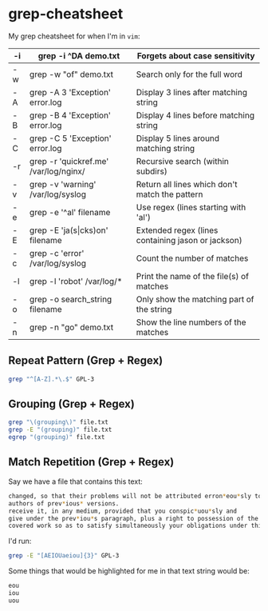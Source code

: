 # grep-cheatsheet

My grep cheatsheet for when I'm in `vim`: 

| -i 	| grep -i ^DA demo.txt                  	| Forgets about case sensitivity                     	|
|----	|---------------------------------------	|----------------------------------------------------	|
| -w 	| grep -w "of" demo.txt                 	| Search only for the full word                      	|
| -A 	| grep -A 3 'Exception' error.log       	| Display 3 lines after matching string              	|
| -B 	| grep -B 4 'Exception' error.log       	| Display 4 lines before matching string             	|
| -C 	| grep -C 5 'Exception' error.log       	| Display 5 lines around matching string             	|
| -r 	| grep -r 'quickref.me' /var/log/nginx/ 	| Recursive search (within subdirs)                  	|
| -v 	| grep -v 'warning' /var/log/syslog     	| Return all lines which don't match the pattern     	|
| -e 	| grep -e '^al' filename                	| Use regex (lines starting with 'al')               	|
| -E 	| grep -E 'ja(s\|cks)on' filename       	| Extended regex (lines containing jason or jackson) 	|
| -c 	| grep -c 'error' /var/log/syslog       	| Count the number of matches                        	|
| -l 	| grep -l 'robot' /var/log/*            	| Print the name of the file(s) of matches           	|
| -o 	| grep -o search_string filename        	| Only show the matching part of the string          	|
| -n 	| grep -n "go" demo.txt                 	| Show the line numbers of the matches               	|


## Repeat Pattern (Grep + Regex) 

```bash
grep "^[A-Z].*\.$" GPL-3
```

## Grouping (Grep + Regex) 

```bash
grep "\(grouping\)" file.txt
grep -E "(grouping)" file.txt
egrep "(grouping)" file.txt
```

## Match Repetition (Grep + Regex)

Say we have a file that contains this text:

```bash
changed, so that their problems will not be attributed erron*eou*sly to
authors of prev*ious* versions.
receive it, in any medium, provided that you conspic*uou*sly and
give under the prev*iou*s paragraph, plus a right to possession of the
covered work so as to satisfy simultaneously your obligations under this
```
I'd run: 

```bash
grep -E "[AEIOUaeiou]{3}" GPL-3
```

Some things that would be highlighted for me in that text string would be: 

```bash
eou
iou
uou
```
